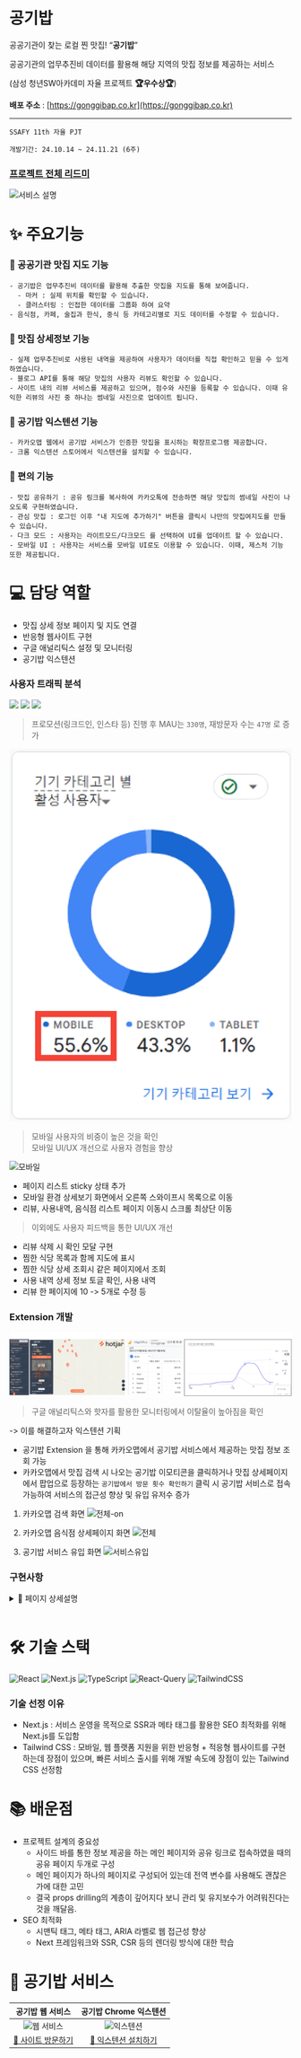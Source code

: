 # 공기밥
공공기관이 찾는 로컬 찐 맛집! “**공기밥**”

공공기관의 업무추진비 데이터를 활용해 해당 지역의 맛집 정보를 제공하는 서비스

(삼성 청년SW아카데미 자율 프로젝트 **🏆우수상🏆**)

**배포 주소** : [https://gonggibap.co.kr](https://gonggibap.co.kr)

___

`SSAFY 11th 자율 PJT`

`개발기간: 24.10.14 ~ 24.11.21 (6주)`

### [프로젝트 전체 리드미](https://github.com/gonggibap)

![서비스 설명](https://github.com/user-attachments/assets/9d04755f-b97a-46b4-a893-b873c15033d3)

# ✨ 주요기능

### 📌 공공기관 맛집 지도 기능

    - 공기밥은 업무추진비 데이터를 활용해 추출한 맛집을 지도를 통해 보여줍니다.
      - 마커 : 실제 위치를 확인할 수 있습니다.
      - 클러스터링 : 인접한 데이터를 그룹화 하여 요약
    - 음식점, 카페, 술집과 한식, 중식 등 카테고리별로 지도 데이터를 수정할 수 있습니다.

### 📌 맛집 상세정보 기능

    - 실제 업무추진비로 사용된 내역을 제공하여 사용자가 데이터를 직접 확인하고 믿을 수 있게 하였습니다.
    - 블로그 API를 통해 해당 맛집의 사용자 리뷰도 확인할 수 있습니다.
    - 사이트 내의 리뷰 서비스를 제공하고 있으며, 점수와 사진을 등록할 수 있습니다. 이때 유익한 리뷰의 사진 중 하나는 썸네일 사진으로 업데이트 됩니다.
    
### 📌 공기밥 익스텐션 기능
	- 카카오맵 웹에서 공기밥 서비스가 인증한 맛집을 표시하는 확장프로그램 제공합니다.
	- 크롬 익스텐션 스토어에서 익스텐션을 설치할 수 있습니다.

### 📌 편의 기능

    - 맛집 공유하기 : 공유 링크를 복사하여 카카오톡에 전송하면 해당 맛집의 썸네일 사진이 나오도록 구현하였습니다. 
    - 관심 맛집 : 로그인 이후 "내 지도에 추가하기" 버튼을 클릭시 나만의 맛집여지도를 만들 수 있습니다.
    - 다크 모드 : 사용자는 라이트모드/다크모드 를 선택하여 UI를 업데이트 할 수 있습니다.
    - 모바일 UI : 사용자는 서비스를 모바일 UI로도 이용할 수 있습니다. 이때, 제스처 기능 또한 제공됩니다.

# 💻 담당 역할

- 맛집 상세 정보 페이지 및 지도 연결
- 반응형 웹사이트 구현
- 구글 애널리틱스 설정 및 모니터링
- 공기밥 익스텐션

### 사용자 트래픽 분석

![](https://i.imgur.com/nI3Ava8.png)
![](https://i.imgur.com/cP7Qxl4.png)
![](https://i.imgur.com/Jb0p6ob.png)
> 프로모션(링크드인, 인스타 등) 진행 후 MAU는 `330명`, 재방문자 수는 `47명` 로 증가


![모바일 사용자](image-1.png)
> 모바일 사용자의 비중이 높은 것을 확인</br>
> 모바일 UI/UX 개선으로 사용자 경험을 향상

![모바일](mobile.gif)

- 페이지 리스트 sticky 상태 추가
- 모바일 환경 상세보기 화면에서 오른쪽 스와이프시 목록으로 이동
- 리뷰, 사용내역, 음식점 리스트
페이지 이동시 스크롤 최상단 이동
> 이외에도 사용자 피드백을 통한 UI/UX 개선
- 리뷰 삭제 시 확인 모달 구현
- 찜한 식당 목록과 함께 지도에 표시
- 찜한 식당 상세 조회시 같은 페이지에서 조회
- 사용 내역 상세 정보 토글 확인, 사용 내역
- 리뷰 한 페이지에 10 -> 5개로 수정 등

### Extension 개발

![이탈율](image.png)
> 구글 애널리틱스와 핫자를 활용한 모니터링에서 이탈율이 높아짐을 확인

-> 이를 해결하고자 익스텐션 기획

- 공기밥 Extension 을 통해 카카오맵에서 공기밥 서비스에서 제공하는 맛집 정보 조회 가능
- 카카오맵에서 맛집 검색 시 나오는 공기밥 이모티콘을 클릭하거나 맛집 상세페이지에서 팝업으로 등장하는 `공기밥에서 방문 횟수 확인하기` 클릭 시 공기밥 서비스로 접속 가능하여 서비스의 접근성 향상 및 유입 유저수 증가   
1. 카카오맵 검색 화면
![전체-on](https://github.com/user-attachments/assets/3455147e-d08e-4a0c-be72-00792c3680dc)

2. 카카오맵 음식점 상세페이지 화면
![전체](https://github.com/user-attachments/assets/ba1c3178-3d85-4530-b505-6ce59609f51e)

3. 공기밥 서비스 유입 화면
![서비스유입](https://github.com/user-attachments/assets/ce47120c-c98c-4a00-a05f-6162abc8f102)


### 구현사항

<details>
 <summary>📢 페이지 상세설명</summary>
 <div markdonw="1">

![슬라이드2](https://github.com/user-attachments/assets/d882600f-bb70-4f97-90ce-96d6e62b7794)
![슬라이드3](https://github.com/user-attachments/assets/922690e6-c7be-4f8a-ab81-a37d67305ee8)
![슬라이드4](https://github.com/user-attachments/assets/5cad931f-3115-4fa4-8753-94f615333e28)
![슬라이드5](https://github.com/user-attachments/assets/69ee9028-3bd6-48ab-a1bc-16b6ba5f8aaa)
![슬라이드6](https://github.com/user-attachments/assets/f64e51b5-8f2c-48af-86cc-156a350cbf3e)
![슬라이드8](https://github.com/user-attachments/assets/19cb5b92-8877-4e70-99c5-e531426ce0c0)
![슬라이드9](https://github.com/user-attachments/assets/874e4e5b-1256-4439-ac33-3ba94beabf7c)
![슬라이드10](https://github.com/user-attachments/assets/7179020d-8075-43c4-8907-91167c1f7aa0)
![슬라이드11](https://github.com/user-attachments/assets/717ab1fa-40a4-4d45-841a-5f4bef09004b)
![슬라이드12](https://github.com/user-attachments/assets/a04a1054-d71d-47c3-a38e-2ea5bd6bfff1)
![슬라이드13](https://github.com/user-attachments/assets/c08ae48a-c39d-4b1c-8d3c-e434155eb124)
![슬라이드21](https://github.com/user-attachments/assets/7d8ca7b5-ecb7-41db-a5b4-2570a1d772f3)
![슬라이드22](https://github.com/user-attachments/assets/c65ba35f-4beb-446a-9c44-25d6dd04f502)
![슬라이드23](https://github.com/user-attachments/assets/c178b97f-f69d-4fef-a5a1-ef022c82c0a5)

 </div>
</details>
<br/>

# 🛠 기술 스택
![React](https://img.shields.io/badge/React-20232A?style=for-the-badge&logo=react&logoColor=61DAFB)
![Next.js](https://img.shields.io/badge/next%20js-000000?style=for-the-badge&logo=nextdotjs&logoColor=white) 
![TypeScript](https://img.shields.io/badge/typescript-%23007ACC.svg?style=for-the-badge&logo=typescript&logoColor=white)
![React-Query](https://img.shields.io/badge/React_Query-FF4154?style=for-the-badge&logo=ReactQuery&logoColor=white)
![TailwindCSS](https://img.shields.io/badge/Tailwind_CSS-38B2AC?style=for-the-badge&logo=tailwind-css&logoColor=white)

### 기술 선정 이유
- Next.js : 서비스 운영을 목적으로 SSR과 메타 태그를 활용한 SEO 최적화를 위해 Next.js를 도입함
- Tailwind CSS : 모바일, 웹 플랫폼 지원을 위한 반응형 + 적응형 웹사이트를 구현하는데 장점이 있으며, 빠른 서비스 출시를 위해 개발 속도에 장점이 있는 Tailwind CSS 선정함

# 📚 배운점
- 프로젝트 설계의 중요성
    - 사이드 바를 통한 정보 제공을 하는 메인 페이지와 공유 링크로 접속하였을 때의 공유 페이지 두개로 구성
    - 메인 페이지가 하나의 페이지로 구성되어 있는데 전역 변수를 사용해도 괜찮은 가에 대한 고민
    - 결국 props drilling의 계층이 깊어지다 보니 관리 및 유지보수가 어려워진다는 것을 깨달음. 
- SEO 최적화
    - 시맨틱 태그, 메타 태그, ARIA 라벨로 웹 접근성 향상
    - Next 프레임워크와 SSR, CSR 등의 렌더링 방식에 대한 학습

# 🍚 공기밥 서비스

|    공기밥 웹 서비스    |    공기밥 Chrome 익스텐션    |
|:-----------------:|:-------------------------:|
| ![웹 서비스](https://github.com/user-attachments/assets/aff4de95-00f1-4123-bd0f-ce552f179832) | ![익스텐션](https://github.com/user-attachments/assets/de5f4979-0598-4dfe-a616-62b534431aa1) |
| [🔗 사이트 방문하기](https://gonggibap.co.kr/) | [🔗 익스텐션 설치하기](https://chromewebstore.google.com/detail/%EA%B3%B5%EA%B8%B0%EB%B0%A5-extension-%EB%A7%9B%EC%A7%91-%EA%B2%80%EC%83%89-%EC%84%9C%EB%B9%84%EC%8A%A4/poifnfdoponfeneednggfmdoabddncdk?hl=ko&utm_source=ext_sidebar) |
